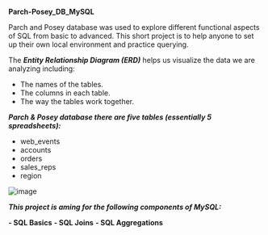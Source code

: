 **Parch-Posey_DB_MySQL**

Parch and Posey database was used to explore different functional aspects of SQL from basic to advanced. This short project is to help anyone to set up their own local environment and practice querying.

The _**Entity Relationship Diagram (ERD)**_ helps us visualize the data we are analyzing including:
- The names of the tables.
- The columns in each table.
- The way the tables work together.

_**Parch & Posey database there are five tables (essentially 5 spreadsheets):**_
- web_events
- accounts
- orders
- sales_reps
- region

![image](https://user-images.githubusercontent.com/60899591/173293307-574dbc48-6257-46bc-ba75-b21b00bfca0f.png)

_**This project is aming for the following components of MySQL:**_

**- SQL Basics**
**- SQL Joins**
**- SQL Aggregations**
